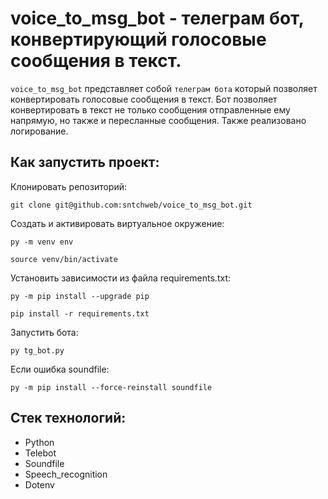 # voice_to_msg_bot - телеграм бот, конвертирующий голосовые сообщения в текст.

`voice_to_msg_bot` представляет собой `телеграм бота` который позволяет конвертировать голосовые сообщения в текст.
Бот позволяет конвертировать в текст не только сообщения отправленные ему напрямую, но также и пересланные сообщения.
Также реализовано логирование.

## Как запустить проект:
Клонировать репозиторий:
```
git clone git@github.com:sntchweb/voice_to_msg_bot.git
```
Cоздать и активировать виртуальное окружение:
```
py -m venv env
```
```
source venv/bin/activate
```
Установить зависимости из файла requirements.txt:
```
py -m pip install --upgrade pip
```
```
pip install -r requirements.txt
```
Запустить бота:
```
py tg_bot.py
```
Если ошибка soundfile:
```
py -m pip install --force-reinstall soundfile
```

## Стек технологий:

- Python
- Telebot
- Soundfile
- Speech_recognition
- Dotenv
